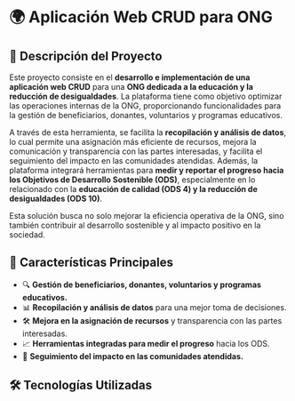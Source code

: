 # 🌍 Aplicación Web CRUD para ONG

## 📜 Descripción del Proyecto

Este proyecto consiste en el **desarrollo e implementación de una aplicación web CRUD** para una **ONG dedicada a la educación y la reducción de desigualdades**. La plataforma tiene como objetivo optimizar las operaciones internas de la ONG, proporcionando funcionalidades para la gestión de beneficiarios, donantes, voluntarios y programas educativos.

A través de esta herramienta, se facilita la **recopilación y análisis de datos**, lo cual permite una asignación más eficiente de recursos, mejora la comunicación y transparencia con las partes interesadas, y facilita el seguimiento del impacto en las comunidades atendidas. Además, la plataforma integrará herramientas para **medir y reportar el progreso hacia los Objetivos de Desarrollo Sostenible (ODS)**, especialmente en lo relacionado con la **educación de calidad (ODS 4) y la reducción de desigualdades (ODS 10)**.

Esta solución busca no solo mejorar la eficiencia operativa de la ONG, sino también contribuir al desarrollo sostenible y al impacto positivo en la sociedad.

## 🚀 Características Principales

- 🔍 **Gestión de beneficiarios, donantes, voluntarios y programas educativos.**
- 📊 **Recopilación y análisis de datos** para una mejor toma de decisiones.
- 🛠️ **Mejora en la asignación de recursos** y transparencia con las partes interesadas.
- 📈 **Herramientas integradas para medir el progreso** hacia los ODS.
- 📍 **Seguimiento del impacto en las comunidades atendidas.**

## 🛠️ Tecnologías Utilizadas
